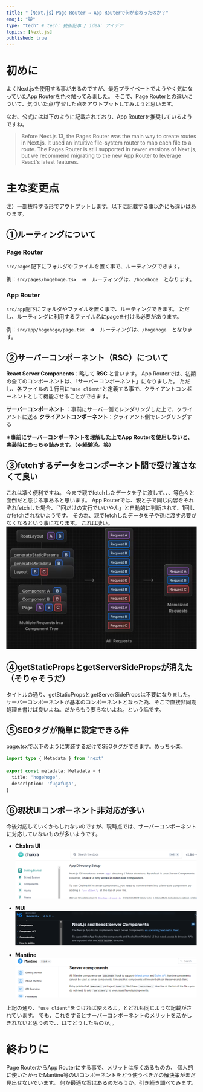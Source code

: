 ```yaml
---
title: "【Next.js】Page Router ⇒ App Routerで何が変わったのか？"
emoji: "😸"
type: "tech" # tech: 技術記事 / idea: アイデア
topics: [Next.js]
published: true
---
```


# 初めに
よくNext.jsを使用する事があるのですが、最近プライベートでようやく気になっていたApp Routerを色々触ってみました。
そこで、Page Routerとの違いについて、気づいた点/学習した点をアウトプットしてみようと思います。


なお、公式には以下のように記載されており、App Routerを推奨しているようですね。
> Before Next.js 13, the Pages Router was the main way to create routes in Next.js. It used an intuitive file-system router to map each file to a route. The Pages Router is still supported in newer versions of Next.js, but we recommend migrating to the new App Router to leverage React's latest features.

# 主な変更点
注）一部抜粋する形でアウトプットします。以下に記載する事以外にも違いはあります。

## ①ルーティングについて
### Page Router
 `src/pages`配下にフォルダやファイルを置く事で、ルーティングできます。

例：`src/pages/hogehoge.tsx`　⇒　ルーティングは、`/hogehoge`　となります。

### App Router
`src/app`配下にフォルダやファイルを置く事で、ルーティングできます。
ただし、ルーティングに利用するファイル名にpageを付ける必要があります。

例：`src/app/hogehoge/page.tsx`　⇒　ルーティングは、`/hogehoge`　となります。


## ②サーバーコンポーネント（RSC）について
__React Server Components__：略して __RSC__ と言います。
App Routerでは、初期の全てのコンポーネントは、「サーバーコンポーネント」になりました。
ただし、各ファイルの１行目に`"use client"`と定義する事で、クライアントコンポーネントとして機能させることができます。

**サーバーコンポーネント** ：事前にサーバー側でレンダリングした上で、クライアントに送る
**クライアントコンポーネント**：クライアント側でレンダリングする

**※事前にサーバーコンポーネントを理解した上でApp Routerを使用しないと、実装時にめっちゃ詰みます。（←経験済。笑）**

## ③fetchするデータをコンポーネント間で受け渡さなくて良い
これは凄く便利ですね。
今まで親でfetchしたデータを子に渡して、、、等色々と面倒だと感じる事あると思います。
App Routerでは、親と子で同じ内容をそれぞれfetchした場合、「1回だけの実行でいいやん」と自動的に判断されて、1回しかfetchされないようです。
その為、親でfetchしたデータを子や孫に渡す必要がなくなるという事になります。
これは凄い。
 ![](/images/7377d383430bf3/1.png)

## ④getStaticPropsとgetServerSidePropsが消えた（そりゃそうだ）
タイトルの通り、getStaticPropsとgetServerSidePropsは不要になりました。
サーバーコンポーネントが基本のコンポーネントとなった為、そこで直接非同期処理を書けば良いよね。だからもう要らないよね。という話です。


## ⑤SEOタグが簡単に設定できる件
page.tsxで以下のように実装するだけでSEOタグができます。めっちゃ楽。

```typescript
import type { Metadata } from 'next'
 
export const metadata: Metadata = {
  title: 'hogehoge',
  description: 'fugafuga',
}
```

## ⑥現状UIコンポーネント非対応が多い
今後対応していくかもしれないのですが、現時点では、サーバーコンポーネントに対応していないものが多いようです。

* **Chakra UI**
 ![](/images/7377d383430bf3/2.png)

* **MUI**
 ![](/images/7377d383430bf3/3.png)

* **Mantine**
 ![](/images/7377d383430bf3/4.png)
  
上記の通り、`"use client"`をつければ使えるよ。とどれも同じような記載がされています。
でも、これをするとサーバーコンポーネントのメリットを活かしきれないと思うので、、はてどうしたものか。。

# 終わりに

Page RouterからApp Routerにする事で、メリットは多くあるものの、
個人的に使いたかったMantine等のUIコンポーネントをどう使うべきかの解決策がまだ見出せないでいます。
何か最適な案はあるのだろうか。引き続き調べてみます。

